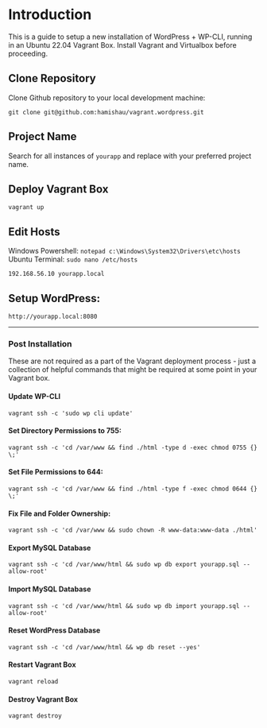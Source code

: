 # Introduction
This is a guide to setup a new installation of WordPress + WP-CLI, running in an Ubuntu 22.04 Vagrant Box. Install Vagrant and Virtualbox before proceeding.

## Clone Repository

Clone Github repository to your local development machine:
```
git clone git@github.com:hamishau/vagrant.wordpress.git
```

## Project Name

Search for all instances of `yourapp` and replace with your preferred project name.

## Deploy Vagrant Box

```
vagrant up
```

## Edit Hosts

Windows Powershell: `notepad c:\Windows\System32\Drivers\etc\hosts`  
Ubuntu Terminal: `sudo nano /etc/hosts`

```
192.168.56.10 yourapp.local
```

## Setup WordPress:

```
http://yourapp.local:8080
```

---

### Post Installation
These are not required as a part of the Vagrant deployment process - just a collection of helpful commands that might be required at some point in your Vagrant box.

#### Update WP-CLI
```
vagrant ssh -c 'sudo wp cli update'
```

#### Set Directory Permissions to 755:

```
vagrant ssh -c 'cd /var/www && find ./html -type d -exec chmod 0755 {} \;'
```

#### Set File Permissions to 644:

```
vagrant ssh -c 'cd /var/www && find ./html -type f -exec chmod 0644 {} \;'
```

 #### Fix File and Folder Ownership:

```
vagrant ssh -c 'cd /var/www && sudo chown -R www-data:www-data ./html'
```

#### Export MySQL Database
```
vagrant ssh -c 'cd /var/www/html && sudo wp db export yourapp.sql --allow-root'
```

#### Import MySQL Database
```
vagrant ssh -c 'cd /var/www/html && sudo wp db import yourapp.sql --allow-root'
```

#### Reset WordPress Database
```
vagrant ssh -c 'cd /var/www/html && wp db reset --yes'
```

#### Restart Vagrant Box
```
vagrant reload
```

#### Destroy Vagrant Box
```
vagrant destroy
```